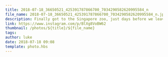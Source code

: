 ```yaml
---
title: 2018-07-18_36650521_425391787866700_7034290582620995584_n
file_name: 2018-07-18_36650521_425391787866700_7034290582620995584_n.jpg
description: Finally got to the Singapore zoo, just days before we leave!
link: https://www.instagram.com/p/BlXg8VoBW62
thumbnail: /photos/${title}/${file_name}
tags: 
author: luke
date: 2018-07-18 09:08
template: photo.hbs
---
```

